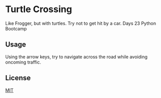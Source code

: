 # Turtle Crossing

Like Frogger, but with turtles. Try not to get hit by a car. Days 23 Python Bootcamp


## Usage
Using the arrow keys, try to navigate across the road while avoiding oncoming traffic.

## License
[MIT](https://choosealicense.com/licenses/mit/)